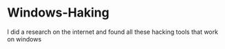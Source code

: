 # Windows-Haking
I did a research on the internet and found all these hacking tools that work on windows
